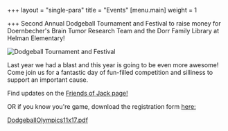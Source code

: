 +++
layout = "single-para"
title = "Events"
[menu.main]
weight = 1

+++
Second Annual Dodgeball Tournament and Festival to raise money for Doernbecher's Brain Tumor Research Team and the Dorr Family Library at Helman Elementary!

![](/uploads/26173061_10156151418175799_1644870327032994010_o.jpg "Dodgeball Tournament and Festival")

Last year we had a blast and this year is going to be even more awesome! Come join us for a fantastic day of fun-filled competition and silliness to support an important cause.

Find updates on the [Friends of Jack page!](https://www.facebook.com/groups/262701727595775/)

OR if you know you're game, download the registration form [here: ](https://drive.google.com/file/d/1Vf6tUn4r3oFfy2hd9KT0PSI-RXYk8zFf/view?usp=sharing)

[DodgeballOlympics11x17.pdf](https://app.forestry.io/sites/y1eoooklm1fmow/body-media//uploads/DodgeballOlympics11x17.pdf "DodgeballOlympics11x17.pdf")